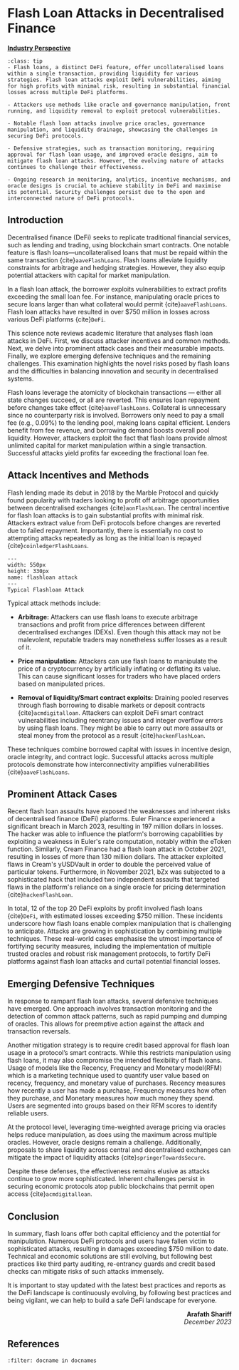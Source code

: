 # Flash Loan Attacks in Decentralised Finance

<ins>**Industry Perspective**</ins>

```{admonition} Key Insights
:class: tip
- Flash loans, a distinct DeFi feature, offer uncollateralised loans within a single transaction, providing liquidity for various strategies. Flash loan attacks exploit DeFi vulnerabilities, aiming for high profits with minimal risk, resulting in substantial financial losses across multiple DeFi platforms.

- Attackers use methods like oracle and governance manipulation, front running, and liquidity removal to exploit protocol vulnerabilities.

- Notable flash loan attacks involve price oracles, governance manipulation, and liquidity drainage, showcasing the challenges in securing DeFi protocols. 

- Defensive strategies, such as transaction monitoring, requiring approval for flash loan usage, and improved oracle designs, aim to mitigate flash loan attacks. However, the evolving nature of attacks continues to challenge their effectiveness.

- Ongoing research in monitoring, analytics, incentive mechanisms, and oracle designs is crucial to achieve stability in DeFi and maximise its potential. Security challenges persist due to the open and interconnected nature of DeFi protocols.
```

## Introduction

Decentralised finance (DeFi) seeks to replicate traditional financial services, such as lending and trading, using blockchain smart contracts. One notable feature is flash loans—uncollateralised loans that must be repaid within the same transaction {cite}`aaveFlashLoans`. Flash loans alleviate liquidity constraints for arbitrage and hedging strategies. However, they also equip potential attackers with capital for market manipulation.

In a flash loan attack, the borrower exploits vulnerabilities to extract profits exceeding the small loan fee. For instance, manipulating oracle prices to secure loans larger than what collateral would permit {cite}`aaveFlashLoans`. Flash loan attacks have resulted in over $750 million in losses across various DeFi platforms {cite}`DeFi`. 

This science note reviews academic literature that analyses flash loan attacks in DeFi. First, we discuss attacker incentives and common methods. Next, we delve into prominent attack cases and their measurable impacts. Finally, we explore emerging defensive techniques and the remaining challenges. This examination highlights the novel risks posed by flash loans and the difficulties in balancing innovation and security in decentralised systems.

Flash loans leverage the atomicity of blockchain transactions — either all state changes succeed, or all are reverted. This ensures loan repayment before changes take effect {cite}`aaveFlashLoans`. Collateral is unnecessary since no counterparty risk is involved. Borrowers only need to pay a small fee (e.g., 0.09%) to the lending pool, making loans capital efficient.
Lenders benefit from fee revenue, and borrowing demand boosts overall pool liquidity. However, attackers exploit the fact that flash loans provide almost unlimited capital for market manipulation within a single transaction. Successful attacks yield profits far exceeding the fractional loan fee.

## Attack Incentives and Methods

Flash lending made its debut in 2018 by the Marble Protocol and quickly found popularity with traders looking to profit off arbitrage opportunities between decentralised exchanges {cite}`aonFlashLoan`. The central incentive for flash loan attacks is to gain substantial profits with minimal risk. Attackers extract value from DeFi protocols before changes are reverted due to failed repayment. Importantly, there is essentially no cost to attempting attacks repeatedly as long as the initial loan is repayed {cite}`coinledgerFlashLoans`. 

```{figure} images/floan.png
---
width: 550px
height: 330px
name: flashloan attack
---
Typical Flashloan Attack
```

Typical attack methods include:

- **Arbitrage:** Attackers can use flash loans to execute arbitrage transactions and profit from price differences between different decentralised exchanges (DEXs). Even though this attack may not be malevolent, reputable traders may nonetheless suffer losses as a result of it.

- **Price manipulation:** Attackers can use flash loans to manipulate the price of a cryptocurrency by artificially inflating or deflating its value. This can cause significant losses for traders who have placed orders based on manipulated prices.

- **Removal of liquidity/Smart contract exploits:** Draining pooled reserves through flash borrowing to disable markets or deposit contracts {cite}`acmdigitalloan`. Attackers can exploit DeFi smart contract vulnerabilities including reentrancy issues and integer overflow errors by using flash loans. They might be able to carry out more assaults or steal money from the protocol as a result {cite}`hackenFlashLoan`.

These techniques combine borrowed capital with issues in incentive design, oracle integrity, and contract logic. Successful attacks across multiple protocols demonstrate how interconnectivity amplifies vulnerabilities {cite}`aaveFlashLoans`.

## Prominent Attack Cases

Recent flash loan assaults have exposed the weaknesses and inherent risks of decentralised finance (DeFi) platforms. Euler Finance experienced a significant breach in March 2023, resulting in 197 million dollars in losses. The hacker was able to influence the platform's borrowing capabilities by exploiting a weakness in Euler's rate computation, notably within the eToken function. Similarly, Cream Finance had a flash loan attack in October 2021, resulting in losses of more than 130 million dollars. The attacker exploited flaws in Cream's yUSDVault in order to double the perceived value of particular tokens. Furthermore, in November 2021, bZx was subjected to a sophisticated hack that included two independent assaults that targeted flaws in the platform's reliance on a single oracle for pricing determination {cite}`hackenFlashLoan`.

In total, 12 of the top 20 DeFi exploits by profit involved flash loans {cite}`DeFi`, with estimated losses exceeding $750 million. These incidents underscore how flash loans enable complex manipulation that is challenging to anticipate. Attacks are growing in sophistication by combining multiple techniques. These real-world cases emphasise the utmost importance of fortifying security measures, including the implementation of multiple trusted oracles and robust risk management protocols, to fortify DeFi platforms against flash loan attacks and curtail potential financial losses.

## Emerging Defensive Techniques

In response to rampant flash loan attacks, several defensive techniques have emerged. One approach involves transaction monitoring and the detection of common attack patterns, such as rapid pumping and dumping of oracles. This allows for preemptive action against the attack and transaction reversals.

Another mitigation strategy is to require credit based approval for flash loan usage in a protocol’s smart contracts. While this restricts manipulation using flash loans, it may also compromise the intended flexibility of flash loans. Usage of models like the Recency, Frequency and Monetary model(RFM) which  is a marketing technique used to quantify user value based on recency, frequency, and monetary value of purchases. Recency measures how recently a user has made a purchase, Frequency measures how often they purchase, and Monetary measures how much money they spend. Users are segmented into groups based on their RFM scores to identify reliable users.

At the protocol level, leveraging time-weighted average pricing via oracles helps reduce manipulation, as does using the maximum across multiple oracles. However, oracle designs remain a challenge. Additionally, proposals to share liquidity across central and decentralised exchanges can mitigate the impact of liquidity attacks {cite}`springerTowardsSecure`.

Despite these defenses, the effectiveness remains elusive as attacks continue to grow more sophisticated. Inherent challenges persist in securing economic protocols atop public blockchains that permit open access {cite}`acmdigitalloan`. 

## Conclusion

In summary, flash loans offer both capital efficiency and the potential for manipulation. Numerous DeFi protocols and users have fallen victim to sophisticated attacks, resulting in damages exceeding $750 million to date. Technical and economic solutions are still evolving, but following best practices like third party auditing, re-entrancy guards and credit based checks can mitigate risks of such attacks immensely.

It is important to stay updated with the latest best practices and reports as the DeFi landscape is continuously evolving, by following best practices and being vigilant, we can help to build a safe DeFi landscape for everyone.

<div style="text-align: right;font-weight: bold;">Arafath Shariff</div>
<div style="text-align: right;font-style: italic;">December 2023</div>

## References

```{bibliography}
:filter: docname in docnames
```

